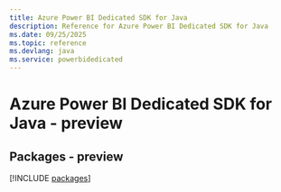 ```yaml
---
title: Azure Power BI Dedicated SDK for Java
description: Reference for Azure Power BI Dedicated SDK for Java
ms.date: 09/25/2025
ms.topic: reference
ms.devlang: java
ms.service: powerbidedicated
---
```

# Azure Power BI Dedicated SDK for Java - preview
## Packages - preview
[!INCLUDE [packages](power-bi-dedicated-index.md)]